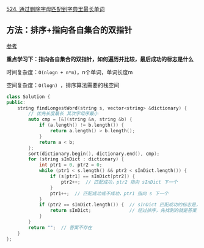 [524. 通过删除字母匹配到字典里最长单词](https://leetcode-cn.com/problems/longest-word-in-dictionary-through-deleting/)

## 方法：排序+指向各自集合的双指针

[参考](https://leetcode-cn.com/problems/longest-word-in-dictionary-through-deleting/solution/gong-shui-san-xie-xiang-jie-pai-xu-shuan-qi20/)

**重点学习下：指向各自集合的双指针，如何遍历并比较，最后成功的标志是什么**

时间复杂度：`O(nlogn + n*m)`，n个单词，单词长度m

空间复杂度：`O(logn) `，排序算法需要的栈空间

```c++
class Solution {
public:
    string findLongestWord(string s, vector<string> &dictionary) {
        // 优先长度最长 其次字母序最小
        auto cmp = [&](string &a, string &b) {
            if (a.length() != b.length()) {
                return a.length() > b.length();
            }
            return a < b;
        };
        sort(dictionary.begin(), dictionary.end(), cmp);
        for (string sInDict : dictionary) {
            int ptr1 = 0, ptr2 = 0;
            while (ptr1 < s.length() && ptr2 < sInDict.length()) {
                if (s[ptr1] == sInDict[ptr2]) {
                    ptr2++;  // 匹配成功，ptr2 指向 sInDict 下一个
                }
                ptr1++;  // 匹配成功或不成功，ptr1 指向 s 下一个
            }
            if (ptr2 == sInDict.length()) {  // sInDict 匹配成功的标志是，ptr2指针指到了最后一位+1
                return sInDict;              // 经过排序，先找到的就是答案
            }
        }
        return "";  // 答案不存在
    }
};
```

